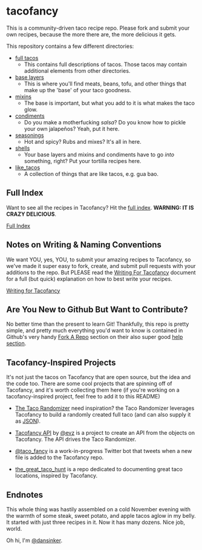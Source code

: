 tacofancy
=========

This is a community-driven taco recipe repo. Please fork and submit your own recipes, because the more there are, the more delicious it gets.

This repository contains a few different directories:

* [full tacos](/full_tacos)
    * This contains full descriptions of tacos. Those tacos may contain additional elements from other directories.
* [base layers](/base_layers)
    * This is where you'll find meats, beans, tofu, and other things that make up the 'base' of your taco goodness.
* [mixins](/mixins)
    * The base is important, but what you add to it is what makes the taco glow.
* [condiments](/condiments)
    * Do you make a motherfucking *salsa*? Do you know how to pickle your own jalapeños? Yeah, put it here.
* [seasonings](/seasonings)
    * Hot and spicy? Rubs and mixes? It's all in here.
* [shells](/shells)
    * Your base layers and mixins and condiments have to go *into* something, right? Put your tortilla recipes here.
* [like_tacos](/like_tacos)
    * A collection of things that are like tacos, e.g. gua bao.

Full Index
----------

Want to see all the recipes in Tacofancy? Hit the [full index](INDEX.md). **WARNING: IT IS CRAZY DELICIOUS**.

[Full Index](INDEX.md)


Notes on Writing & Naming Conventions
-------------------------------------

We want YOU, yes, YOU, to submit your amazing recipes to Tacofancy, so we've made it super easy to fork, create, and submit pull requests with your additions to the repo. But PLEASE read the [Writing For Tacofancy](WRITING.md) document for a full (but quick) explanation on how to best write your recipes.

[Writing for Tacofancy](WRITING.md)
  

Are You New to Github But Want to Contribute?
------------------------------------------------------

No better time than the present to learn Git! Thankfully, this repo is pretty simple, and pretty much everything you'd want to know is contained in Github's very handy [Fork A Repo](https://help.github.com/articles/fork-a-repo) section on their also super good [help section](https://help.github.com).

Tacofancy-Inspired Projects
---------------------------

It's not just the tacos on Tacofancy that are open source, but the idea and the code too. There are some cool projects that are spinning off of Tacofancy, and it's worth collecting them here (if you're working on a tacofancy-inspired project, feel free to add it to this README)

* [The Taco Randomizer](http://taco-randomizer.herokuapp.com/ ) need inspiration? the Taco Randomizer leverages Tacofancy to build a randomly created full taco (and can also supply it as [JSON](http://taco-randomizer.herokuapp.com/random/)).

* [Tacofancy API](https://github.com/evz/tacofancy-api) by [@evz](https://github.com/evz/) is a project to create an API from the objects on Tacofancy. The API drives the Taco Randomizer.

* [@taco_fancy](http://www.twitter.com/taco_fancy) is a work-in-progress Twitter bot that tweets when a new file is added to the Tacofancy repo.

* [the_great_taco_hunt](http://github.com/hunterowens/the_great_taco_hunt) is a repo dedicated to documenting great taco locations, inspired by Tacofancy.


Endnotes
--------

This whole thing was hastily assembled on a cold November evening with the warmth of some steak, sweet potato, and apple tacos aglow in my belly. It started with just three recipes in it. Now it has many dozens. Nice job, world.

Oh hi, I'm [@dansinker](https://www.twitter.com/dansinker).